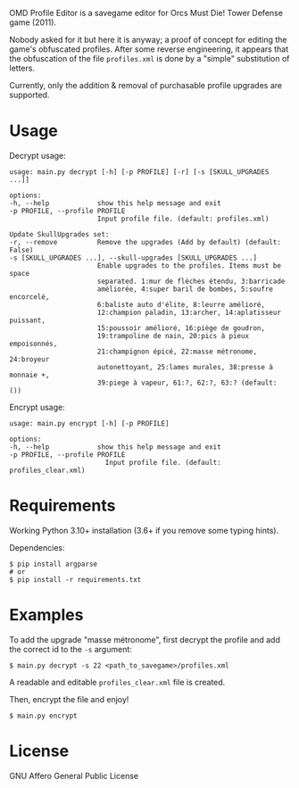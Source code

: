 OMD Profile Editor is a savegame editor for Orcs Must Die! Tower Defense game (2011).

Nobody asked for it but here it is anyway;
a proof of concept for editing the game's obfuscated profiles.
After some reverse engineering, it appears that the obfuscation of the file
`profiles.xml` is done by a "simple" substitution of letters.

Currently, only the addition & removal of purchasable profile upgrades are supported.

# Usage

Decrypt usage:

    usage: main.py decrypt [-h] [-p PROFILE] [-r] [-s [SKULL_UPGRADES ...]]

    options:
    -h, --help            show this help message and exit
    -p PROFILE, --profile PROFILE
                          Input profile file. (default: profiles.xml)

    Update SkullUpgrades set:
    -r, --remove          Remove the upgrades (Add by default) (default: False)
    -s [SKULL_UPGRADES ...], --skull-upgrades [SKULL_UPGRADES ...]
                          Enable upgrades to the profiles. Items must be space
                          separated. 1:mur de flèches étendu, 3:barricade
                          améliorée, 4:super baril de bombes, 5:soufre encorcelé,
                          6:baliste auto d'élite, 8:leurre amélioré,
                          12:champion paladin, 13:archer, 14:aplatisseur puissant,
                          15:poussoir amélioré, 16:piège de goudron,
                          19:trampoline de nain, 20:pics à pieux empoisonnés,
                          21:champignon épicé, 22:masse métronome, 24:broyeur
                          autonettoyant, 25:lames murales, 38:presse à monnaie +,
                          39:piege à vapeur, 61:?, 62:?, 63:? (default: ())

Encrypt usage:

    usage: main.py encrypt [-h] [-p PROFILE]

    options:
    -h, --help            show this help message and exit
    -p PROFILE, --profile PROFILE
                            Input profile file. (default: profiles_clear.xml)

# Requirements

Working Python 3.10+ installation (3.6+ if you remove some typing hints).

Dependencies:

    $ pip install argparse
    # or
    $ pip install -r requirements.txt


# Examples

To add the upgrade "masse métronome", first decrypt the profile and add the correct
id to the `-s` argument:

    $ main.py decrypt -s 22 <path_to_savegame>/profiles.xml

A readable and editable `profiles_clear.xml` file is created.

Then, encrypt the file and enjoy!

    $ main.py encrypt

# License

GNU Affero General Public License
